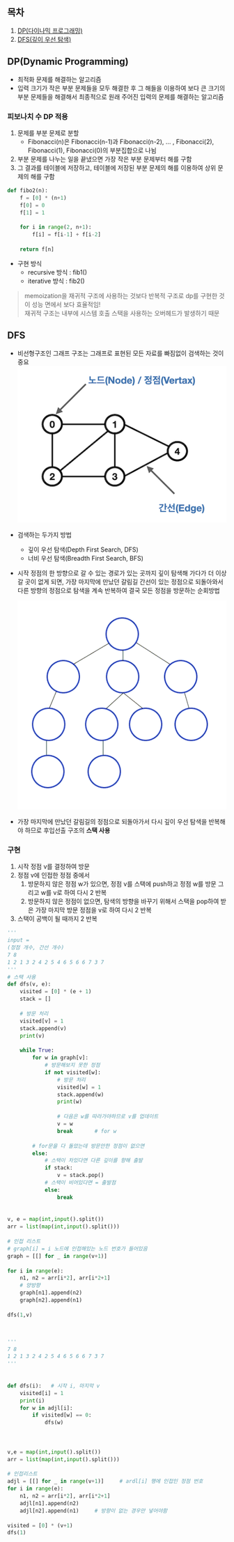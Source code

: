 ## 목차
1. [DP(다이나믹 프로그래밍)](#dpdynamic-programming)
2. [DFS(깊이 우선 탐색)](#dfs)



## DP(Dynamic Programming)
- 최적화 문제를 해결하는 알고리즘
- 입력 크기가 작은 부분 문제들을 모두 해결한 후 그 해들을 이용하여 보다 큰 크기의 부분 문제들을 해결해서 최종적으로 원래 주어진 입력의 문제를 해결하는 알고리즘


### 피보나치 수 DP 적용

1. 문제를 부분 문제로 분할
    - Fibonacci(n)은 Fibonacci(n-1)과 Fibonacci(n-2), … , Fibonacci(2), Fibonacci(1), Fibonacci(0)의 부분집합으로 나뉨
2. 부분 문제를 나누는 일을 끝냈으면 가장 작은 부분 문제부터 해를 구함
3. 그 결과를 테이블에 저장하고, 테이블에 저장된 부분 문제의 해를 이용하여 상위 문제의 해를 구함


```python
def fibo2(n):
    f = [0] * (n+1)
    f[0] = 0
    f[1] = 1
    
    for i in range(2, n+1):
        f[i] = f[i-1] + f[i-2]
        
    return f[n]
```

- 구현 방식
    - recursive 방식 : fib1()
    - iterative 방식 : fib2()
> memoization을 재귀적 구조에 사용하는 것보다 반복적 구조로 dp를 구현한 것이 성능 면에서 보다 효율적임!<br>
재귀적 구조는 내부에 시스템 호출 스택을 사용하는 오버헤드가 발생하기 때문





## DFS

- 비선형구조인 그래프 구조는 그래프로 표현된 모든 자료를 빠짐없이 검색하는 것이 중요
    ![graph](./asset/graph.png)
- 검색하는 두가지 방법
    - 깊이 우선 탐색(Depth First Search, DFS)
    - 너비 우선 탐색(Breadth First Search, BFS)

- 시작 정점의 한 방향으로 갈 수 있는 경로가 있는 곳까지 깊이 탐색해 가다가 더 이상 갈 곳이 없게 되면, 가장 마지막에 만났던 갈림길 간선이 있는 정점으로 되돌아와서 다른 방향의 정점으로 탐색을 계속 반복하여 결국 모든 정점을 방문하는 순회방법
    
    ![image (1).gif](./asset/dfs.gif)
    
- 가장 마지막에 만났던 갈림길의 정점으로 되돌아가서 다시 깊이 우선 탐색을 반복해야 하므로 후입선출 구조의 **스택 사용**

### 구현

1. 시작 정점 v를 결정하여 방문
2. 정점 v에 인접한 정점 중에서
    1. 방문하지 않은 정점 w가 있으면, 정점 v를 스택에 push하고 정점 w를 방문
    그리고 w를 v로 하여 다시 2 반복
    2. 방문하지 않은 정점이 없으면, 탐색의 방향을 바꾸기 위해서 스택을 pop하여 받은 가장 마지막 방문 정점을 v로 하여 다시 2 반복
3. 스택이 공백이 될 때까지 2 반복

```py
'''
input =
(정점 개수, 간선 개수)
7 8
1 2 1 3 2 4 2 5 4 6 5 6 6 7 3 7
'''
# 스택 사용
def dfs(v, e):
    visited = [0] * (e + 1)
    stack = []

    # 방문 처리
    visited[v] = 1
    stack.append(v)
    print(v)

    while True:
        for w in graph[v]:
            # 방문해보지 못한 정점
            if not visited[w]:
                # 방문 처리
                visited[w] = 1
                stack.append(w)
                print(w)

                # 다음은 w를 따라가야하므로 v를 업데이트
                v = w
                break       # for w

        # for문을 다 돌았는데 방문안한 정점이 없으면
        else:
            # 스택이 차있다면 다른 깊이를 향해 출발
            if stack:
                v = stack.pop()
            # 스택이 비어있다면 = 출발점
            else:
                break


v, e = map(int,input().split())
arr = list(map(int,input().split()))

# 인접 리스트
# graph[i] = i 노드에 인접해있는 노드 번호가 들어있음
graph = [[] for _ in range(v+1)]

for i in range(e):
    n1, n2 = arr[i*2], arr[i*2+1]
    # 양방향
    graph[n1].append(n2)
    graph[n2].append(n1)

dfs(1,v)
```
<br>

```py
'''
7 8
1 2 1 3 2 4 2 5 4 6 5 6 6 7 3 7
'''


def dfs(i):   # 시작 i, 마지막 v
    visited[i] = 1
    print(i)
    for w in adjl[i]:
        if visited[w] == 0:
            dfs(w)



v,e = map(int,input().split())
arr = list(map(int,input().split()))

# 인접리스트
adjl = [[] for _ in range(v+1)]     # ardl[i] 행에 인접인 정점 번호
for i in range(e):
    n1, n2 = arr[i*2], arr[i*2+1]
    adjl[n1].append(n2)
    adjl[n2].append(n1)     # 방향이 없는 경우만 넣어야함

visited = [0] * (v+1)
dfs(1)
```